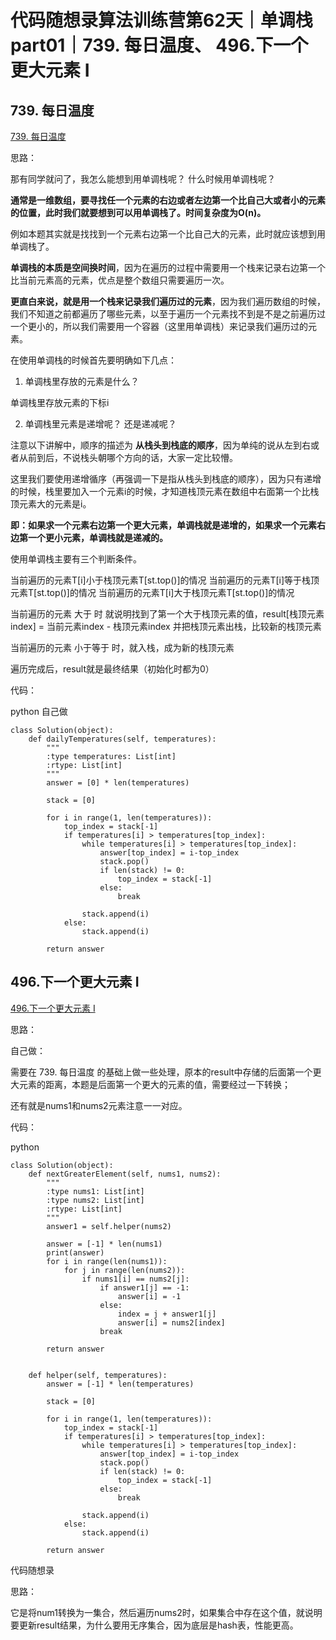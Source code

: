 ﻿# 代码随想录算法训练营第62天｜单调栈part01｜739. 每日温度、 496.下一个更大元素 I

## 739. 每日温度

[739. 每日温度](https://leetcode.cn/problems/daily-temperatures/)

思路：

那有同学就问了，我怎么能想到用单调栈呢？ 什么时候用单调栈呢？

**通常是一维数组，要寻找任一个元素的右边或者左边第一个比自己大或者小的元素的位置，此时我们就要想到可以用单调栈了。时间复杂度为O(n)。**

例如本题其实就是找找到一个元素右边第一个比自己大的元素，此时就应该想到用单调栈了。

**单调栈的本质是空间换时间**，因为在遍历的过程中需要用一个栈来记录右边第一个比当前元素高的元素，优点是整个数组只需要遍历一次。

**更直白来说，就是用一个栈来记录我们遍历过的元素**，因为我们遍历数组的时候，我们不知道之前都遍历了哪些元素，以至于遍历一个元素找不到是不是之前遍历过一个更小的，所以我们需要用一个容器（这里用单调栈）来记录我们遍历过的元素。

在使用单调栈的时候首先要明确如下几点：

1. 单调栈里存放的元素是什么？

单调栈里存放元素的下标i

2. 单调栈里元素是递增呢？ 还是递减呢？

注意以下讲解中，顺序的描述为 **从栈头到栈底的顺序**，因为单纯的说从左到右或者从前到后，不说栈头朝哪个方向的话，大家一定比较懵。

这里我们要使用递增循序（再强调一下是指从栈头到栈底的顺序），因为只有递增的时候，栈里要加入一个元素i的时候，才知道栈顶元素在数组中右面第一个比栈顶元素大的元素是i。

**即：如果求一个元素右边第一个更大元素，单调栈就是递增的，如果求一个元素右边第一个更小元素，单调栈就是递减的。**

使用单调栈主要有三个判断条件。

当前遍历的元素T[i]小于栈顶元素T[st.top()]的情况
当前遍历的元素T[i]等于栈顶元素T[st.top()]的情况
当前遍历的元素T[i]大于栈顶元素T[st.top()]的情况

当前遍历的元素 大于 时 就说明找到了第一个大于栈顶元素的值，result[栈顶元素index] = 当前元素index - 栈顶元素index 并把栈顶元素出栈，比较新的栈顶元素

当前遍历的元素 小于等于 时，就入栈，成为新的栈顶元素

遍历完成后，result就是最终结果（初始化时都为0）


代码：

python 自己做

```
class Solution(object):
    def dailyTemperatures(self, temperatures):
        """
        :type temperatures: List[int]
        :rtype: List[int]
        """
        answer = [0] * len(temperatures)

        stack = [0]
        
        for i in range(1, len(temperatures)):
            top_index = stack[-1]
            if temperatures[i] > temperatures[top_index]:
                while temperatures[i] > temperatures[top_index]:
                    answer[top_index] = i-top_index
                    stack.pop()
                    if len(stack) != 0:
                        top_index = stack[-1]
                    else:
                        break
                    
                stack.append(i)
            else:
                stack.append(i)

        return answer
   ```
   
##  496.下一个更大元素 I

[ 496.下一个更大元素 I](https://leetcode.cn/problems/next-greater-element-i/)

思路：

自己做：

需要在 739. 每日温度 的基础上做一些处理，原本的result中存储的后面第一个更大元素的距离，本题是后面第一个更大的元素的值，需要经过一下转换；

还有就是nums1和nums2元素注意一一对应。

代码：

python

```
class Solution(object):
    def nextGreaterElement(self, nums1, nums2):
        """
        :type nums1: List[int]
        :type nums2: List[int]
        :rtype: List[int]
        """
        answer1 = self.helper(nums2)

        answer = [-1] * len(nums1)
        print(answer)
        for i in range(len(nums1)):
            for j in range(len(nums2)):
                if nums1[i] == nums2[j]:
                    if answer1[j] == -1:
                        answer[i] = -1
                    else:
                        index = j + answer1[j]
                        answer[i] = nums2[index]
                    break

        return answer       
    

    def helper(self, temperatures):
        answer = [-1] * len(temperatures)

        stack = [0]
        
        for i in range(1, len(temperatures)):
            top_index = stack[-1]
            if temperatures[i] > temperatures[top_index]:
                while temperatures[i] > temperatures[top_index]:
                    answer[top_index] = i-top_index
                    stack.pop()
                    if len(stack) != 0:
                        top_index = stack[-1]
                    else:
                        break
                    
                stack.append(i)
            else:
                stack.append(i)

        return answer
```

代码随想录

思路：

它是将num1转换为一集合，然后遍历nums2时，如果集合中存在这个值，就说明要更新result结果，为什么要用无序集合，因为底层是hash表，性能更高。

